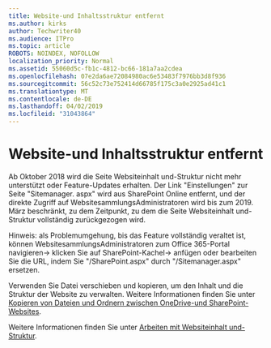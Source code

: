 ```yaml
---
title: Website-und Inhaltsstruktur entfernt
ms.author: kirks
author: Techwriter40
ms.audience: ITPro
ms.topic: article
ROBOTS: NOINDEX, NOFOLLOW
localization_priority: Normal
ms.assetid: 55060d5c-fb1c-4812-bc66-181a7aa2cdea
ms.openlocfilehash: 07e2da6ae72084980ac6e53483f7976bb3d8f936
ms.sourcegitcommit: 56c52c73e752414d66785f175c3a0e2925ad41c1
ms.translationtype: MT
ms.contentlocale: de-DE
ms.lasthandoff: 04/02/2019
ms.locfileid: "31043864"
---
```

# <a name="site-and-content-structure-removed"></a>Website-und Inhaltsstruktur entfernt

Ab Oktober 2018 wird die Seite Websiteinhalt und-Struktur nicht mehr unterstützt oder Feature-Updates erhalten. Der Link "Einstellungen" zur Seite "Sitemanager. aspx" wird aus SharePoint Online entfernt, und der direkte Zugriff auf WebsitesammlungsAdministratoren wird bis zum 2019. März beschränkt, zu dem Zeitpunkt, zu dem die Seite Websiteinhalt und-Struktur vollständig zurückgezogen wird. 

Hinweis: als Problemumgehung, bis das Feature vollständig veraltet ist, können WebsitesammlungsAdministratoren zum Office 365-Portal navigieren-> klicken Sie auf SharePoint-Kachel-> anfügen oder bearbeiten Sie die URL, indem Sie "/SharePoint.aspx" durch "/Sitemanager.aspx" ersetzen. 


Verwenden Sie Datei verschieben und kopieren, um den Inhalt und die Struktur der Website zu verwalten. Weitere Informationen finden Sie unter [Kopieren von Dateien und Ordnern zwischen OneDrive-und SharePoint-Websites](https://support.office.com/en-us/article/copy-files-and-folders-between-onedrive-and-sharepoint-sites-67a6323e-7fd4-4254-99a8-35613492a82f). 

Weitere Informationen finden Sie unter [Arbeiten mit Websiteinhalt und-Struktur](https://support.office.com/en-us/article/Work-with-site-content-and-structure-30fcaad9-02b1-4347-8b03-e1ccc5a4c19f).
